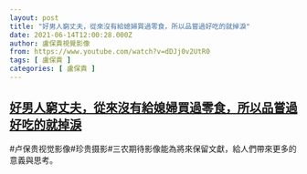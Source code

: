 ```yaml
---
layout: post
title: "好男人窮丈夫，從來沒有給媳婦買過零食，所以品嘗過好吃的就掉淚"
date: 2021-06-14T12:00:28.000Z
author: 盧保貴視覺影像
from: https://www.youtube.com/watch?v=dDJj0v2UtR0
tags: [ 盧保貴 ]
categories: [ 盧保貴 ]
---
```

<!--1623672028000-->
[好男人窮丈夫，從來沒有給媳婦買過零食，所以品嘗過好吃的就掉淚](https://www.youtube.com/watch?v=dDJj0v2UtR0)
------

<div>
#卢保贵视觉影像#珍贵摄影#三农期待影像能為將來保留文獻，給人們帶來更多的意義與思考。
</div>
